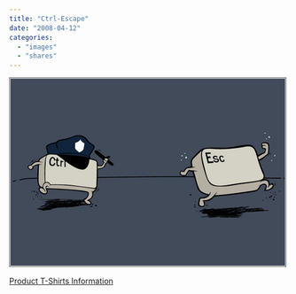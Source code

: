 ```yaml
---
title: "Ctrl-Escape"
date: "2008-04-12"
categories: 
  - "images"
  - "shares"
---
```


![](images/4wnP83SaF7pho3ygqabq1NTD_1280.jpg)

[Product T-Shirts Information](http://www.uneetee.com/category/productInfo.asp?idx=137)
